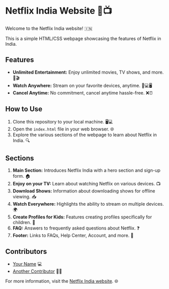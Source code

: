 # Netflix India Website 🎉📺

Welcome to the Netflix India website! 🇮🇳

This is a simple HTML/CSS webpage showcasing the features of Netflix in India.

## Features

- **Unlimited Entertainment:** Enjoy unlimited movies, TV shows, and more. 🍿🎬
- **Watch Anywhere:** Stream on your favorite devices, anytime. 📱💻🖥️
- **Cancel Anytime:** No commitment, cancel anytime hassle-free. ❌⏰

## How to Use

1. Clone this repository to your local machine. 🖥️💻
2. Open the `index.html` file in your web browser. 🌐
3. Explore the various sections of the webpage to learn about Netflix in India. 🔍

## Sections

1. **Main Section:** Introduces Netflix India with a hero section and sign-up form. 🏠
2. **Enjoy on your TV:** Learn about watching Netflix on various devices. 📺
3. **Download Shows:** Information about downloading shows for offline viewing. 📥
4. **Watch Everywhere:** Highlights the ability to stream on multiple devices. 🌍
5. **Create Profiles for Kids:** Features creating profiles specifically for children. 👶
6. **FAQ:** Answers to frequently asked questions about Netflix. ❓
7. **Footer:** Links to FAQs, Help Center, Account, and more. 📑

## Contributors

- [Your Name](https://github.com/yourusername) 💻
- [Another Contributor](https://github.com/anotherusername) 🧑‍💼

For more information, visit the [Netflix India website](https://www.netflix.com/in/). 🌐
